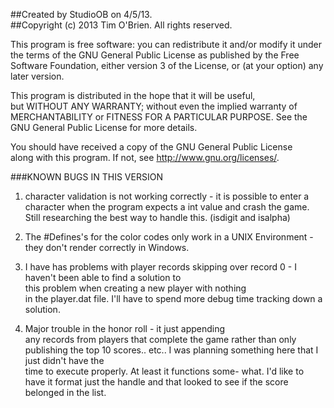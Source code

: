 ##Created by StudioOB on 4/5/13.                                        
##Copyright (c) 2013 Tim O'Brien. All rights reserved.                 

 

This program is free software: you can redistribute it and/or modify
it under the terms of the GNU General Public License as published by
the Free Software Foundation, either version 3 of the License, or 
(at your option) any later version.                                  

This program is distributed in the hope that it will be useful,      
but WITHOUT ANY WARRANTY; without even the implied warranty of       
MERCHANTABILITY or FITNESS FOR A PARTICULAR PURPOSE.  See the        
GNU General Public License for more details.                         

You should have received a copy of the GNU General Public License    
along with this program.  If not, see <http://www.gnu.org/licenses/>.

###KNOWN BUGS IN THIS VERSION                  
1) character validation is not working correctly - it is 
possible to enter a character when the program expects
a int value and crash the game.  Still researching the
best way to handle this.  (isdigit and isalpha)       
                                                         
2) The #Defines's for the color codes only work in a UNIX
Environment - they don't render correctly in Windows. 
                                                         
3) I have has problems with player records skipping over 
record 0 - I haven't been able to find a solution to  
this problem when creating a new player with nothing  
in the player.dat file.  I'll have to spend more debug
time tracking down a solution.                        
                                                         
4) Major trouble in the honor roll - it just appending   
any records from players that complete the game rather
than only publishing the top 10 scores.. etc..  I was 
planning something here that I just didn't have the   
time to execute properly.  At least it functions some-
what.  I'd like to have it format just the handle and 
that looked to see if the score belonged in the list. 
